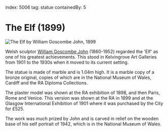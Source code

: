 index: 5006
tag: statue
containedBy: 5

# The Elf (1899)

![The Elf by William Goscombe John, 1899](image:the-elf.jpg)

Welsh sculptor [William Goscombe John][1] (1860-1952) regarded the 'Elf' as
one of his greatest achievements.  This stood in Kelvingrove Art
Galleries from 1901 to the 1930s when it moved to its current setting.

The statue is made of marble and is 1.04m high. It is a marble copy of
a bronze original, copies of which are in the National Museum of
Wales, Cardiff and the RA Diploma Collections.

The plaster model was shown at the RA exhibition of 1898, and then
Paris, Rome and Venice.  This version was shown at the RA in 1899 and
at the Glasgow International Exhibition of 1901 where it was purchased
by the City for £525.

The work was much prized by John and is carved in relief on the
wooden base of his self portrait of 1942, which is in the National
Museum of Wales.


[1]: /wiki/Goscombe_John
